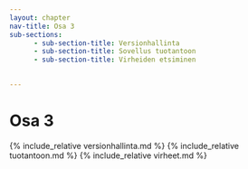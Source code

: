```yaml
---
layout: chapter
nav-title: Osa 3
sub-sections:
      - sub-section-title: Versionhallinta
      - sub-section-title: Sovellus tuotantoon
      - sub-section-title: Virheiden etsiminen
      

---
```

# Osa 3

{% include_relative versionhallinta.md %}
{% include_relative tuotantoon.md %}
{% include_relative virheet.md %}

